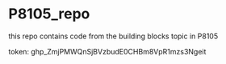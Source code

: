 # P8105_repo

this repo contains code from the building blocks topic in P8105

token: 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